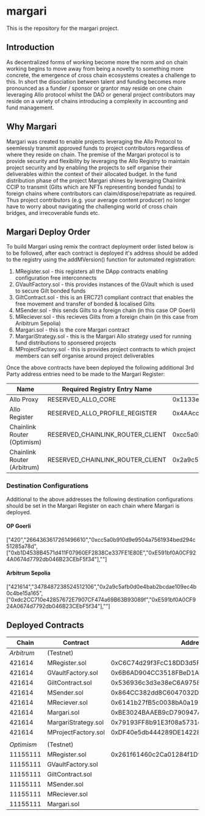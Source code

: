 # margari
This is the repository for the margari project. 

## Introduction 
As decentralized forms of working become more the norm and on chain working begins to move away from being a novelty to something more concrete, the emergence of cross chain ecosystems creates a challenge to this. In short the disociation between talent and funding becomes more pronounced as a funder / sponsor or grantor may reside on one chain leveraging Allo protocol whilst the DAO or general project contributors may reside on a variety of chains introducing a complexity in accounting and fund management. 

## Why Margari 
Margari was created to enable projects leveraging the Allo Protocol to seemlessly transmit approved funds to project contributors regardless of where they reside on chain. The premise of the Margari protocol is to provide security and flexibility by leveraging the Allo Registry to maintain project security and by enabling the projects to self organise their deliverables within the context of their allocated budget. In the fund distribution phase of the project Margari shines by leveraging Chainlink CCIP to transmit (Gilts which are NFTs representing bonded funds) to foreign chains where contributors can claim/dispose/repatriate as required. Thus project contributors (e.g. your average content producer) no longer have to worry about navigating the challenging world of cross chain bridges, and irrecoverable funds etc.


## Margari Deploy Order 
To build Margari using remix the contract deployment order listed below is to be followed, after each contract is deployed it's address should be added to the registry using the addMVersion() function for automated registration: 

1. MRegister.sol - this registers all the DApp contracts enabling configuration free interconnects
2. GVaultFactory.sol - this provides instances of the GVault which is used to secure Gilt bonded funds
3. GiltContract.sol - this is an ERC721 compliant contract that enables the free movement and transfer of bonded & localised Gilts
4. MSender.sol - this sends Gilts to a foreign chain (in this case OP Goerli)
5. MReciever.sol - this recieves Gilts from a foreign chain (in this case from Aribitrum Sepolia)
6. Margari.sol - this is the core Margari contract
7. MargariStrategy.sol - this is the Margari Allo strategy used for running fund distributions to sponsered projects
8. MProjectFactory.sol - this is provides project contracts to which project members can self organise around project deliverables

Once the above contracts have been deployed the following additional 3rd Party address entries need to be made to the Margari Register:

|Name                           | Required Registry Entry Name      | Contract                                   | Chain  |
|-------------------------------|-----------------------------------|--------------------------------------------|--------|
|Allo Proxy                     | RESERVED_ALLO_CORE                | 0x1133eA7Af70876e64665ecD07C0A0476d09465a1 | 421614 |
|Allo Register                  | RESERVED_ALLO_PROFILE_REGISTER    | 0x4AAcca72145e1dF2aeC137E1f3C5E3D75DB8b5f3 | 421614 |
|Chainlink Router (Optimism)    | RESERVED_CHAINLINK_ROUTER_CLIENT  | 0xcc5a0b910d9e9504a7561934bed294c51285a78d | 420    |
|Chainlink Router (Arbitrum)    | RESERVED_CHAINLINK_ROUTER_CLIENT  | 0x2a9c5afb0d0e4bab2bcdae109ec4b0c4be15a165 | 421614 |

### Destination Configurations 

Additional to the above addresses the following destination configurations should be set in the Margari Register on each chain where Margari is deployed. 

#### OP Goerli
["420","2664363617261496610","0xcc5a0b910d9e9504a7561934bed294c51285a78d",["0xb1D4538B4571d411F07960EF2838Ce337FE1E80E","0xE591bf0A0CF924A0674d7792db046B23CEbF5f34"],"<deployment address of MReciever contract>"]

#### Arbitrum Sepolia
["421614","3478487238524512106","0x2a9c5afb0d0e4bab2bcdae109ec4b0c4be15a165",["0xdc2CC710e42857672E7907CF474a69B63B93089f","0xE591bf0A0CF924A0674d7792db046B23CEbF5f34"],"<deployment address of MReciever contract>"]


## Deployed Contracts 

| Chain    | Contract            | Address                                    | 
|----------|---------------------|--------------------------------------------|
|*Arbitrum*|    (Testnet)        |                                            |
| 421614   | MRegister.sol       | 0xC6C74d29f3FcC18DD3d5F394ec19b2516225400E |
| 421614   | GVaultFactory.sol   | 0x6B6AD904CC3518FBeD1A86fFddC9d24d67AbD04B |
| 421614   | GiltContract.sol    | 0x536936c3d3e38eC6A97585c31F5063b770Cf2EAd |
| 421614   | MSender.sol         | 0x864CC382dd8C6047032D297a1bcFa13868F30AB3 |
| 421614   | MReciever.sol       | 0x6141b27fB5c0038bA0a194077db5186baFCb0f9a |        
| 421614   | Margari.sol         | 0xBE3024BAAEB9cD790947A92E6517E13717c673a5 |
| 421614   | MargariStrategy.sol | 0x79193FF8b91E3f08a5731c28FEC74190390DeF61 |
| 421614   | MProjectFactory.sol | 0xDF40e5db444289DE142286b9ee7076D9Aa2D92Dc |
|          |                     |                                            |
|*Optimism*|   (Testnet)         |                                            |
| 11155111 | MRegister.sol       | 0x261f61460c2Ca01284f1Df3664985ec9322a867B |
| 11155111 | GVaultFactory.sol   |                                            |
| 11155111 | GiltContract.sol    |                                            |
| 11155111 | MSender.sol         |                                            |
| 11155111 | MReciever.sol       |                                            |        
| 11155111 | Margari.sol         |                                            |
